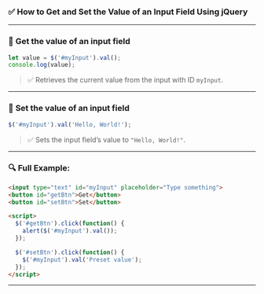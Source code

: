 ### ✅ **How to Get and Set the Value of an Input Field Using jQuery**

---

### 🔹 **Get the value of an input field**

```javascript
let value = $('#myInput').val();
console.log(value);
```

> ✅ Retrieves the current value from the input with ID `myInput`.

---

### 🔹 **Set the value of an input field**

```javascript
$('#myInput').val('Hello, World!');
```

> ✅ Sets the input field’s value to `"Hello, World!"`.

---

### 🔍 **Full Example:**

```html
<input type="text" id="myInput" placeholder="Type something">
<button id="getBtn">Get</button>
<button id="setBtn">Set</button>

<script>
  $('#getBtn').click(function() {
    alert($('#myInput').val());
  });

  $('#setBtn').click(function() {
    $('#myInput').val('Preset value');
  });
</script>
```

---

